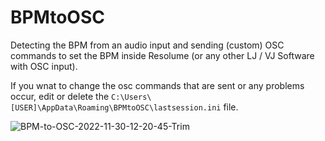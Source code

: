 # BPMtoOSC
Detecting the BPM from an audio input and sending (custom) OSC commands to set the BPM inside Resolume (or any other LJ / VJ Software with OSC input).

If you wnat to change the osc commands that are sent or any problems occur, edit or delete the
`C:\Users\[USER]\AppData\Roaming\BPMtoOSC\lastsession.ini` file.

![BPM-to-OSC-2022-11-30-12-20-45-Trim](https://user-images.githubusercontent.com/8715042/204784228-d0d6669f-5fe1-4689-aa9a-840369e1eebe.gif)
